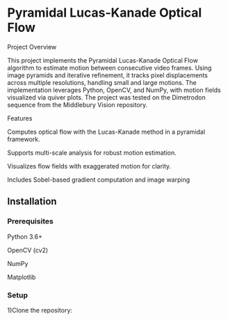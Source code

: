 # Pyramidal Lucas-Kanade Optical Flow

Project Overview

This project implements the Pyramidal Lucas-Kanade Optical Flow algorithm to estimate motion between consecutive video frames. Using image pyramids and iterative refinement, it tracks pixel displacements across multiple resolutions, handling small and large motions. The implementation leverages Python, OpenCV, and NumPy, with motion fields visualized via quiver plots. The project was tested on the Dimetrodon sequence from the Middlebury Vision repository.

Features





Computes optical flow with the Lucas-Kanade method in a pyramidal framework.



Supports multi-scale analysis for robust motion estimation.



Visualizes flow fields with exaggerated motion for clarity.



Includes Sobel-based gradient computation and image warping

## Installation

### Prerequisites





Python 3.6+




OpenCV (cv2)




NumPy



Matplotlib





### Setup





1)Clone the repository:






